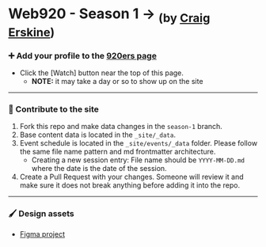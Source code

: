 # Web920 - Season 1 → <sub>(by [Craig Erskine](https://craigerskine.com))</sub>

### ➕ Add your profile to the [920ers page](https://web920.com/920ers/)

- Click the [Watch] button near the top of this page.
    - **NOTE:** it may take a day or so to show up on the site

***

### 🔨 Contribute to the site

1. Fork this repo and make data changes in the `season-1` branch.
2. Base content data is located in the `_site/_data`.
3. Event schedule is located in the `_site/events/_data` folder. Please follow the same file name pattern and md frontmatter architecture.
    - Creating a new session entry: File name should be `YYYY-MM-DD.md` where the date is the date of the session.
4. Create a Pull Request with your changes. Someone will review it and make sure it does not break anything before adding it into the repo.

***

### 🖌️ Design assets

- [Figma project](https://www.figma.com/files/project/101749227)
